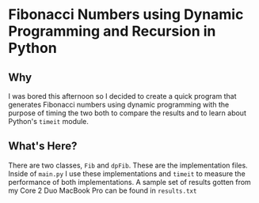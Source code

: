 Fibonacci Numbers using Dynamic Programming and Recursion in Python
=====================================================================

Why
----
I was bored this afternoon so I decided to create a quick program that
generates Fibonacci numbers using dynamic programming with the purpose 
of timing the two both to compare the results and to learn about
Python's `timeit` module.

What's Here?
-------------
There are two classes, `Fib` and `dpFib`. These are the implementation
files. Inside of `main.py` I use these implementations and `timeit` to 
measure the performance of both implementations. A sample set of results
gotten from my Core 2 Duo MacBook Pro can be found in `results.txt`
